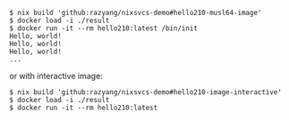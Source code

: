``` shell
$ nix build 'github:razyang/nixsvcs-demo#hello210-musl64-image'
$ docker load -i ./result
$ docker run -it --rm hello210:latest /bin/init
Hello, world!
Hello, world!
Hello, world!
...
```

or with interactive image:
``` shell
$ nix build 'github:razyang/nixsvcs-demo#hello210-image-interactive'
$ docker load -i ./result
$ docker run -it --rm hello210:latest
```
